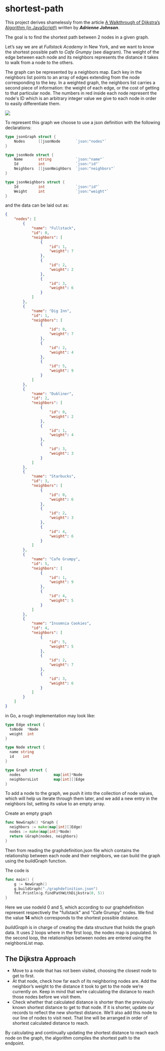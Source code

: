 # shortest-path

This project derives shamelessly from the article [A Walkthrough of Dijkstra’s Algorithm (in JavaScript!)](https://medium.com/@adriennetjohnson/a-walkthrough-of-dijkstras-algorithm-in-javascript-e94b74192026) written by _**Adrienne Johnson**_.


The goal is to find the shortest path between 2 nodes in a given graph.

Let’s say we are at _Fullstack Academy_ in New York, and we want to know the shortest possible path to _Cafe Grumpy_ (see diagram). The weight of the edge between each node and its neighbors represents the distance it takes to walk from a node to the others.

The graph can be represented by a neighbors map. Each key in the neighbors list points to an array of edges extending from the node corresponding to the key. In a weighted graph, the neighbors list carries a second piece of information: the weight of each edge, or the cost of getting to that particular node. The numbers in red inside each node represent the node's ID which is an arbitrary integer value we give to each node in order to easily differentiate them. 

<img src="./graph.jpeg">

To represent this graph we choose to use a json definition with the following declarations:
```go
type jsonGraph struct {
	Nodes      []jsonNode       `json:"nodes"`
}

type jsonNode struct {
	Name       string           `json:"name"`
	Id         int              `json:"id"`
	Neighbors  []jsonNeighbors  `json:"neighbors"`
}

type jsonNeighbors struct {
	Id         int              `json:"id"`
	Weight     int              `json:"weight"`
}
```

and the data can be laid out as:
```json
{
    "nodes": [
        {
            "name": "Fullstack",
            "id": 0,
            "neighbors": [
                {
                    "id": 1,
                    "weight": 7
                },
                {
                    "id": 2,
                    "weight": 2
                },
                {
                    "id": 3,
                    "weight": 6
                }
            ]
        },
        {
            "name": "Dig Inn",
            "id": 1,
            "neighbors": [
                {
                    "id": 0,
                    "weight": 7
                },
                {
                    "id": 2,
                    "weight": 4
                },
                {
                    "id": 5,
                    "weight": 9
                }
            ]
        },
        {
            "name": "Dubliner",
            "id": 2,
            "neighbors": [
                {
                    "id": 0,
                    "weight": 2
                },
                {
                    "id": 1,
                    "weight": 4
                },
                {
                    "id": 3,
                    "weight": 3
                }
            ]
        },
        {
            "name": "Starbucks",
            "id": 3,
            "neighbors": [
                {
                    "id": 0,
                    "weight": 6
                },
                {
                    "id": 2,
                    "weight": 3
                },
                {
                    "id": 4,
                    "weight": 6
                }
            ]
        },
        {
            "name": "Cafe Grumpy",
            "id": 5,
            "neighbors": [
                {
                    "id": 1,
                    "weight": 9
                },
                {
                    "id": 4,
                    "weight": 5
                }
            ]
        },
        {
            "name": "Insomnia Cookies",
            "id": 4,
            "neighbors": [
                {
                    "id": 5,
                    "weight": 5
                },
                {
                    "id": 2,
                    "weight": 7
                },
                {
                    "id": 3,
                    "weight": 6
                }
            ]
        }
    ]
}
```

in Go, a rough implementation may look like:
```go
type Edge struct {
  toNode  *Node
  weight  int
}

type Node struct {
  name string
  id    int
}

type Graph struct {
  nodes               map[int]*Node
  neighborsList       map[int][]Edge
}

```
To add a node to the graph, we push it into the collection of node values, which will help us iterate through them later, and we add a new entry in the neighbors list, setting its value to an empty array.

Create an empty graph
```go
func NewGraph() *Graph {
  neighbors := make(map[int][]Edge)
  nodes := make(map[int]*Node)
  return &Graph{nodes, neighbors}
}
```
Then from reading the graphdefinition.json file which contains the relationship between each node and their neighbors, we can build the graph using the buildGraph function.

The code is
```go
func main() {
	g := NewGraph()
	g.buildGraph("./graphdefinition.json")
	fmt.Println(g.findPathWithDijkstra(0, 5))
}
```
Here we use nodeId 0 and 5, which according to our graphdefinition represent respectively the "fullstack" and "Cafe Grumpy" nodes. We find the value **14** which corresponds to the shortest possible distance.

_buildGraph_ is in charge of creating the data structure that holds the graph data. It uses 2 loops where in the first loop, the nodes map is populated. In the second loop, the relationships between nodes are entered using the neighborsList map.  

## The Dijkstra Approach

- Move to a node that has not been visited, choosing the closest node to get to first.
- At that node, check how far each of its neighboring nodes are. Add the neighbor’s weight to the distance it took to get to the node we’re currently on. Keep in mind that we’re calculating the distance to reach those nodes before we visit them.
- Check whether that calculated distance is shorter than the previously known shortest distance to get to that node. If it is shorter, update our records to reflect the new shortest distance. We’ll also add this node to our line of nodes to visit next. That line will be arranged in order of shortest calculated distance to reach.

By calculating and continually updating the shortest distance to reach each node on the graph, the algorithm compiles the shortest path to the endpoint.

